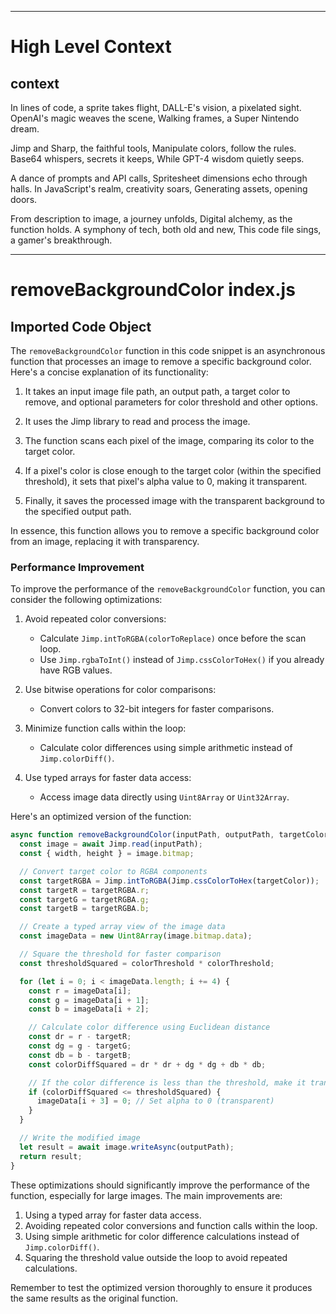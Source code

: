 

  ---
# High Level Context
## context
In lines of code, a sprite takes flight,
DALL-E's vision, a pixelated sight.
OpenAI's magic weaves the scene,
Walking frames, a Super Nintendo dream.

Jimp and Sharp, the faithful tools,
Manipulate colors, follow the rules.
Base64 whispers, secrets it keeps,
While GPT-4 wisdom quietly seeps.

A dance of prompts and API calls,
Spritesheet dimensions echo through halls.
In JavaScript's realm, creativity soars,
Generating assets, opening doors.

From description to image, a journey unfolds,
Digital alchemy, as the function holds.
A symphony of tech, both old and new,
This code file sings, a gamer's breakthrough.


---
# removeBackgroundColor index.js
## Imported Code Object
The `removeBackgroundColor` function in this code snippet is an asynchronous function that processes an image to remove a specific background color. Here's a concise explanation of its functionality:

1. It takes an input image file path, an output path, a target color to remove, and optional parameters for color threshold and other options.

2. It uses the Jimp library to read and process the image.

3. The function scans each pixel of the image, comparing its color to the target color.

4. If a pixel's color is close enough to the target color (within the specified threshold), it sets that pixel's alpha value to 0, making it transparent.

5. Finally, it saves the processed image with the transparent background to the specified output path.

In essence, this function allows you to remove a specific background color from an image, replacing it with transparency.

### Performance Improvement

To improve the performance of the `removeBackgroundColor` function, you can consider the following optimizations:

1. Avoid repeated color conversions:
   - Calculate `Jimp.intToRGBA(colorToReplace)` once before the scan loop.
   - Use `Jimp.rgbaToInt()` instead of `Jimp.cssColorToHex()` if you already have RGB values.

2. Use bitwise operations for color comparisons:
   - Convert colors to 32-bit integers for faster comparisons.

3. Minimize function calls within the loop:
   - Calculate color differences using simple arithmetic instead of `Jimp.colorDiff()`.

4. Use typed arrays for faster data access:
   - Access image data directly using `Uint8Array` or `Uint32Array`.

Here's an optimized version of the function:

```javascript
async function removeBackgroundColor(inputPath, outputPath, targetColor, colorThreshold = 0, options = {}) {
  const image = await Jimp.read(inputPath);
  const { width, height } = image.bitmap;

  // Convert target color to RGBA components
  const targetRGBA = Jimp.intToRGBA(Jimp.cssColorToHex(targetColor));
  const targetR = targetRGBA.r;
  const targetG = targetRGBA.g;
  const targetB = targetRGBA.b;

  // Create a typed array view of the image data
  const imageData = new Uint8Array(image.bitmap.data);

  // Square the threshold for faster comparison
  const thresholdSquared = colorThreshold * colorThreshold;

  for (let i = 0; i < imageData.length; i += 4) {
    const r = imageData[i];
    const g = imageData[i + 1];
    const b = imageData[i + 2];

    // Calculate color difference using Euclidean distance
    const dr = r - targetR;
    const dg = g - targetG;
    const db = b - targetB;
    const colorDiffSquared = dr * dr + dg * dg + db * db;

    // If the color difference is less than the threshold, make it transparent
    if (colorDiffSquared <= thresholdSquared) {
      imageData[i + 3] = 0; // Set alpha to 0 (transparent)
    }
  }

  // Write the modified image
  let result = await image.writeAsync(outputPath);
  return result;
}
```

These optimizations should significantly improve the performance of the function, especially for large images. The main improvements are:

1. Using a typed array for faster data access.
2. Avoiding repeated color conversions and function calls within the loop.
3. Using simple arithmetic for color difference calculations instead of `Jimp.colorDiff()`.
4. Squaring the threshold value outside the loop to avoid repeated calculations.

Remember to test the optimized version thoroughly to ensure it produces the same results as the original function.

  